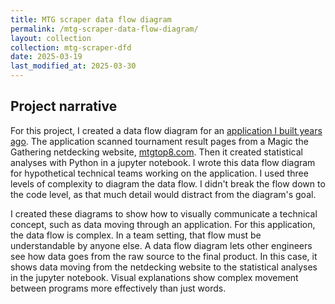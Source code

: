 ```yaml
---
title: MTG scraper data flow diagram
permalink: /mtg-scraper-data-flow-diagram/
layout: collection
collection: mtg-scraper-dfd
date: 2025-03-19
last_modified_at: 2025-03-30
---
```


## Project narrative

For this project, I created a data flow diagram for an [application I built years ago](https://github.com/greg-martinez44/mtg_scraper). The application scanned tournament result pages from a Magic the Gathering netdecking website, [mtgtop8.com](https://mtgtop8.com). Then it created statistical analyses with Python in a jupyter notebook. I wrote this data flow diagram for hypothetical technical teams working on the application. I used three levels of complexity to diagram the data flow. I didn't break the flow down to the code level, as that much detail would distract from the diagram's goal.

I created these diagrams to show how to visually communicate a technical concept, such as data moving through an application. For this application, the data flow is complex. In a team setting, that flow must be understandable by anyone else. A data flow diagram lets other engineers see how data goes from the raw source to the final product. In this case, it shows data moving from the netdecking website to the statistical analyses in the jupyter notebook. Visual explanations show complex movement between programs more effectively than just words.

